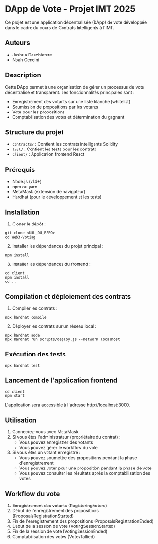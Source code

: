 # DApp de Vote - Projet IMT 2025

Ce projet est une application décentralisée (DApp) de vote développée dans le cadre du cours de Contrats Intelligents à l'IMT.

## Auteurs
- Joshua Deschietere
- Noah Cencini

## Description

Cette DApp permet à une organisation de gérer un processus de vote décentralisé et transparent. Les fonctionnalités principales sont :

- Enregistrement des votants sur une liste blanche (whitelist)
- Soumission de propositions par les votants
- Vote pour les propositions
- Comptabilisation des votes et détermination du gagnant

## Structure du projet

- `contracts/` : Contient les contrats intelligents Solidity
- `test/` : Contient les tests pour les contrats
- `client/` : Application frontend React

## Prérequis

- Node.js (v14+)
- npm ou yarn
- MetaMask (extension de navigateur)
- Hardhat (pour le développement et les tests)

## Installation

1. Cloner le dépôt :
```
git clone <URL_DU_REPO>
cd Web3-Voting
```

2. Installer les dépendances du projet principal :
```
npm install
```

3. Installer les dépendances du frontend :
```
cd client
npm install
cd ..
```

## Compilation et déploiement des contrats

1. Compiler les contrats :
```
npx hardhat compile
```

2. Déployer les contrats sur un réseau local :
```
npx hardhat node
npx hardhat run scripts/deploy.js --network localhost
```

## Exécution des tests

```
npx hardhat test
```

## Lancement de l'application frontend

```
cd client
npm start
```

L'application sera accessible à l'adresse http://localhost:3000.

## Utilisation

1. Connectez-vous avec MetaMask
2. Si vous êtes l'administrateur (propriétaire du contrat) :
   - Vous pouvez enregistrer des votants
   - Vous pouvez gérer le workflow du vote
3. Si vous êtes un votant enregistré :
   - Vous pouvez soumettre des propositions pendant la phase d'enregistrement
   - Vous pouvez voter pour une proposition pendant la phase de vote
   - Vous pouvez consulter les résultats après la comptabilisation des votes

## Workflow du vote

1. Enregistrement des votants (RegisteringVoters)
2. Début de l'enregistrement des propositions (ProposalsRegistrationStarted)
3. Fin de l'enregistrement des propositions (ProposalsRegistrationEnded)
4. Début de la session de vote (VotingSessionStarted)
5. Fin de la session de vote (VotingSessionEnded)
6. Comptabilisation des votes (VotesTallied)
